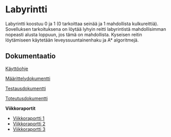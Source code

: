 # Labyrintti

Labyrintti koostuu 0 ja 1 (0 tarkoittaa seinää ja 1 mahdollista kulkureittiä). Sovelluksen tarkoituksena on löytää lyhyin reitti labyrintistä mahdollisimman nopeasti alusta loppuun, jos tämä on mahdollista. Kyseisen reitin löytämiseen käytetään leveyssuuntainenhaku ja A* algoritmejä.

## Dokumentaatio

[Käyttöohje](https://github.com/SIholin/tiralabra-Labyrintti/blob/master/documentation/K%C3%A4ytt%C3%B6ohje.md)

[Määrittelydokumentti](https://github.com/SIholin/tiralabra-Labyrintti/blob/master/documentation/M%C3%A4%C3%A4rittelydokumentti.md)

[Testausdokumentti](https://github.com/SIholin/tiralabra-Labyrintti/blob/master/documentation/Testaus.md)

[Toteutusdokumentti](https://github.com/SIholin/tiralabra-Labyrintti/blob/master/documentation/Toteutusdokumentti.md)

**Viikkoraportit**
- [Viikkoraportti 1](https://github.com/SIholin/tiralabra-Labyrintti/blob/master/documentation/Viikkoraportit/viikkoraportti1.md) 
- [Viikkoraportti 2](https://github.com/SIholin/tiralabra-Labyrintti/blob/master/documentation/Viikkoraportit/Viikkoraportti2.md)
- [Viikkoraportti 3](https://github.com/SIholin/tiralabra-Labyrintti/blob/master/documentation/Viikkoraportit/Viikkoraportti3.md)
